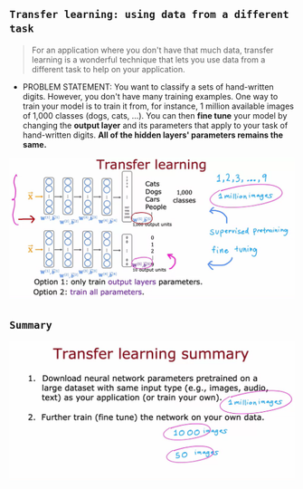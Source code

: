 ## `Transfer learning: using data from a different task`

> For an application where you don't have that much data, transfer learning is a wonderful technique that lets you use data from a different task to help on your application.

- PROBLEM STATEMENT: You want to classify a sets of hand-written digits. However, you don't have many training examples. One way to train your model is to train it from, for instance, 1 million available images of 1,000 classes (dogs, cats, ...). You can then **fine tune** your model by changing the **output layer** and its parameters that apply to your task of hand-written digits. **All of the hidden layers' parameters remains the same.** 

![Alt text](<ref img/7.png>)

## `Summary`

![Alt text](<ref img/8.png>)